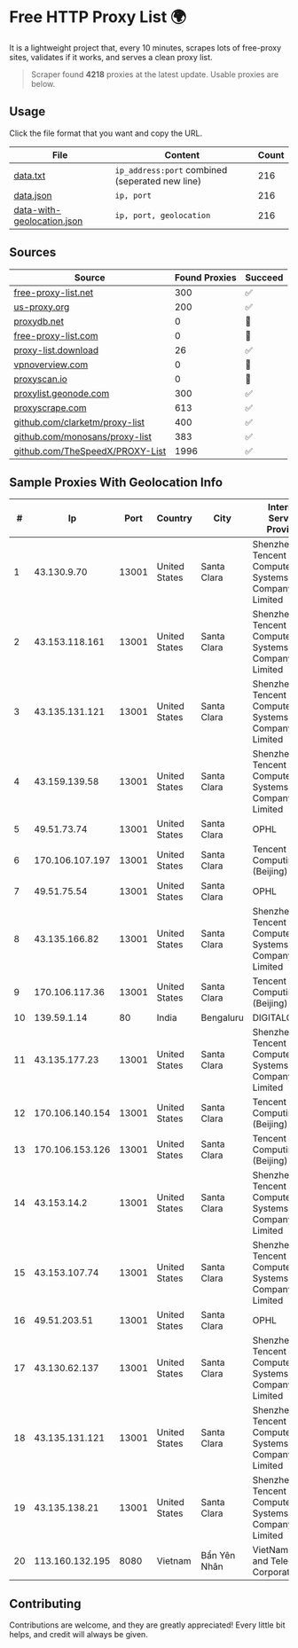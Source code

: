 
# Free HTTP Proxy List 🌍

It is a lightweight project that, every 10 minutes, scrapes lots of free-proxy sites, validates if it works, and serves a clean proxy list.


> Scraper found **4218** proxies at the latest update. Usable proxies are below.

## Usage

Click the file format that you want and copy the URL.


|File|Content|Count|
|----|-------|-----|
|[data.txt](https://raw.githubusercontent.com/themiralay/Proxy-List-World/master/data.txt)|`ip_address:port` combined (seperated new line)|216|
|[data.json](https://raw.githubusercontent.com/themiralay/Proxy-List-World/master/data.json)|`ip, port`|216|
|[data-with-geolocation.json](https://raw.githubusercontent.com/themiralay/Proxy-List-World/master/data-with-geolocation.json)|`ip, port, geolocation`|216|

## Sources

|Source|Found Proxies|Succeed|
|------|-------------|-------|
|[free-proxy-list.net](https://free-proxy-list.net)|300|✅|
|[us-proxy.org](https://www.us-proxy.org)|200|✅|
|[proxydb.net](http://proxydb.net)|0|🚫|
|[free-proxy-list.com](https://free-proxy-list.com/?page=&port=&type%5B%5D=http&type%5B%5D=https&up_time=0&search=Search)|0|🚫|
|[proxy-list.download](https://www.proxy-list.download/HTTP)|26|✅|
|[vpnoverview.com](https://vpnoverview.com/privacy/anonymous-browsing/free-proxy-servers)|0|🚫|
|[proxyscan.io](https://www.proxyscan.io)|0|🚫|
|[proxylist.geonode.com](https://proxylist.geonode.com/api/proxy-list?limit=300&page=1&sort_by=lastChecked&sort_type=desc&protocols=http,https)|300|✅|
|[proxyscrape.com](https://api.proxyscrape.com/v2/?request=displayproxies&protocol=http&timeout=10000&country=all&ssl=all&anonymity=all)|613|✅|
|[github.com/clarketm/proxy-list](https://raw.githubusercontent.com/clarketm/proxy-list/master/proxy-list-raw.txt)|400|✅|
|[github.com/monosans/proxy-list](https://raw.githubusercontent.com/monosans/proxy-list/main/proxies/http.txt)|383|✅|
|[github.com/TheSpeedX/PROXY-List](https://raw.githubusercontent.com/TheSpeedX/PROXY-List/master/http.txt)|1996|✅|


## Sample Proxies With Geolocation Info

|#|Ip|Port|Country|City|Internet Service Provider|
|-|--|----|-------|----|-------------------------|
|1|43.130.9.70|13001|United States|Santa Clara|Shenzhen Tencent Computer Systems Company Limited|
|2|43.153.118.161|13001|United States|Santa Clara|Shenzhen Tencent Computer Systems Company Limited|
|3|43.135.131.121|13001|United States|Santa Clara|Shenzhen Tencent Computer Systems Company Limited|
|4|43.159.139.58|13001|United States|Santa Clara|Shenzhen Tencent Computer Systems Company Limited|
|5|49.51.73.74|13001|United States|Santa Clara|OPHL|
|6|170.106.107.197|13001|United States|Santa Clara|Tencent Cloud Computing (Beijing) Co|
|7|49.51.75.54|13001|United States|Santa Clara|OPHL|
|8|43.135.166.82|13001|United States|Santa Clara|Shenzhen Tencent Computer Systems Company Limited|
|9|170.106.117.36|13001|United States|Santa Clara|Tencent Cloud Computing (Beijing) Co|
|10|139.59.1.14|80|India|Bengaluru|DIGITALOCEAN|
|11|43.135.177.23|13001|United States|Santa Clara|Shenzhen Tencent Computer Systems Company Limited|
|12|170.106.140.154|13001|United States|Santa Clara|Tencent Cloud Computing (Beijing) Co|
|13|170.106.153.126|13001|United States|Santa Clara|Tencent Cloud Computing (Beijing) Co|
|14|43.153.14.2|13001|United States|Santa Clara|Shenzhen Tencent Computer Systems Company Limited|
|15|43.153.107.74|13001|United States|Santa Clara|Shenzhen Tencent Computer Systems Company Limited|
|16|49.51.203.51|13001|United States|Santa Clara|OPHL|
|17|43.130.62.137|13001|United States|Santa Clara|Shenzhen Tencent Computer Systems Company Limited|
|18|43.135.131.121|13001|United States|Santa Clara|Shenzhen Tencent Computer Systems Company Limited|
|19|43.135.138.21|13001|United States|Santa Clara|Shenzhen Tencent Computer Systems Company Limited|
|20|113.160.132.195|8080|Vietnam|Bẩn Yên Nhân|VietNam Post and Telecom Corporation|



## Contributing

Contributions are welcome, and they are greatly appreciated! Every
little bit helps, and credit will always be given.

